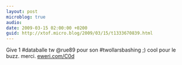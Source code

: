```yaml
---
layout: post
microblog: true
audio: 
date: 2009-03-15 02:00:00 +0200
guid: http://xtof.micro.blog/2009/03/15/t1333670839.html
---
```

Give 1 #databalle tw @rue89 pour son #twollarsbashing ;) cool pour le buzz.  merci. [eweri.com/C0d](http://eweri.com/C0d)
